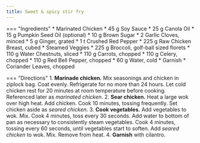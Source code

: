 ```yaml
---
title: Sweet & spicy stir fry
---
```

=== "Ingredients"
    * Marinated Chicken
        * 45 g Soy Sauce
        * 25 g Canola Oil
        * 15 g Pumpkin Seed Oil (optional)
        * 10 g Brown Sugar
        * 2 Garlic Cloves, minced
        * 5 g Ginger, grated
        * 1 t Crushed Red Pepper
        * 225 g Raw Chicken Breast, cubed
    * Steamed Veggies
        * 225 g Broccoli, golf-ball sized florets
        * 110 g Water Chestnuts, sliced
        * 110 g Carrots, chopped
        * 110 g Celery, chopped
        * 110 g Red Bell Pepper, chopped
        * 60 g Water, cold
    * Garnish
        * Coriander Leaves, chopped

=== "Directions"
    1. **Marinade chicken.** Mix seasonings and chicken in ziplock bag. Coat evenly. Refrigerate for no more than 24 hours. Let cold chicken rest for 20 minutes at room temperature before cooking. Referenced later as *marinated chicken*.
    2. **Sear chicken.** Heat a large wok over high heat. Add chicken. Cook 10 minutes, tossing frequently. Set chicken aside as *seared chicken*.
    3. **Cook vegetables.** Add vegetables to wok. Mix. Cook 4 minutes, toss every 30 seconds. Add water to bottom of pan as necessary to consistently steam vegetables. Cook 4 minutes, tossing every 60 seconds, until vegetables start to soften. Add *seared chicken* to wok. Mix. Remove from heat.
    4. **Garnish** with cilantro.

[^1]: {{ cite.bittman_how_to_cook_everything }}
[^2]:
    Moncel, Beth. ["Sticky Ginger Soy Glazed Chicken."](https://www.budgetbytes.com/sticky-ginger-soy-glazed-chicken/) *Budget Bytes.* 16 January 2020.
